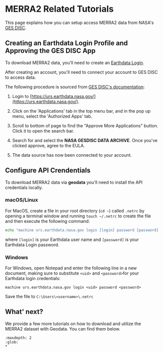 # MERRA2 Related Tutorials

This page explains how you can setup access MERRA2 data from NASA's [GES DISC](https://disc.gsfc.nasa.gov/).

## Creating an Earthdata Login Profile and Approving the GES DISC App

To download MERRA2 data, you'll need to create an [Earthdata Login](https://urs.earthdata.nasa.gov/users/new).

After creating an account, you'll need to connect your account to GES DISC to access data.

The following procedure is sourced from [GES DISC's documentation](https://disc.gsfc.nasa.gov/earthdata-login):
1. Login to [https://urs.earthdata.nasa.gov/](https://urs.earthdata.nasa.gov/).

2. Click on the 'Applications' tab in the top menu bar, and in the pop up menu, select the 'Authorized Apps' tab.

3. Scroll to bottom of page to find the "Approve More Applications" button. Click it to open the search bar.

4. Search for and select the **NASA GESDISC DATA ARCHIVE**.  Once you've clicked approve, agree to the EULA.

5. The data source has now been connected to your account.

## Configure API Crendentials

To download MERRA2 data via **geodata** you'll need to install the API credentials locally.  

### macOS/Linux

For MacOS, create a file in your root directory (`cd ~`) called `.netrc` by opening a terminal window and running `touch ~/.netrc` to create the file and then execute the following command:

```bash
echo "machine urs.earthdata.nasa.gov login [login] password [password] " >> .netrc
```

where `[login]` is your Earthdata user name and `[password]` is your Earthdata Login password.

### Windows

For Windows, open Notepad and enter the following line in a new document, making sure to substitute `<uid>` and `<password>`for your Earthdata login credentials:
 
`machine urs.earthdata.nasa.gov login <uid> password <password>`

Save the file to `C:\Users\<username>\.netrc`

## What' next?

We provide a few more tutorials on how to download and utilize the MERRA2 dataset with Geodata. You can find them below.

```{toctree}
:maxdepth: 2
:glob:
*
```

